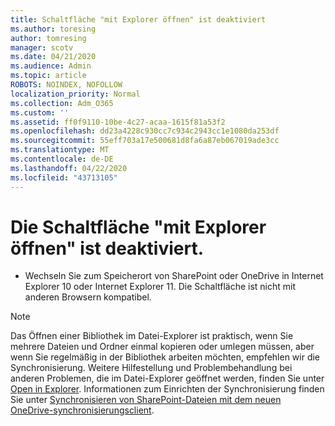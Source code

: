 ```yaml
---
title: Schaltfläche "mit Explorer öffnen" ist deaktiviert
ms.author: toresing
author: tomresing
manager: scotv
ms.date: 04/21/2020
ms.audience: Admin
ms.topic: article
ROBOTS: NOINDEX, NOFOLLOW
localization_priority: Normal
ms.collection: Adm_O365
ms.custom: ''
ms.assetid: ff0f9110-10be-4c27-acaa-1615f81a53f2
ms.openlocfilehash: dd23a4228c930cc7c934c2943cc1e1080da253df
ms.sourcegitcommit: 55eff703a17e500681d8fa6a87eb067019ade3cc
ms.translationtype: MT
ms.contentlocale: de-DE
ms.lasthandoff: 04/22/2020
ms.locfileid: "43713105"
---
```

# <a name="the-open-with-explorer-button-is-disabled"></a>Die Schaltfläche "mit Explorer öffnen" ist deaktiviert.

- Wechseln Sie zum Speicherort von SharePoint oder OneDrive in Internet Explorer 10 oder Internet Explorer 11. Die Schaltfläche ist nicht mit anderen Browsern kompatibel.
    
> [!NOTE]
> Das Öffnen einer Bibliothek im Datei-Explorer ist praktisch, wenn Sie mehrere Dateien und Ordner einmal kopieren oder umlegen müssen, aber wenn Sie regelmäßig in der Bibliothek arbeiten möchten, empfehlen wir die Synchronisierung. Weitere Hilfestellung und Problembehandlung bei anderen Problemen, die im Datei-Explorer geöffnet werden, finden Sie unter [Open in Explorer](https://go.microsoft.com/fwlink/?linkid=871665). Informationen zum Einrichten der Synchronisierung finden Sie unter [Synchronisieren von SharePoint-Dateien mit dem neuen OneDrive-synchronisierungsclient](https://go.microsoft.com/fwlink/?linkid=871666). 
  

